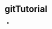 # gitTutorial

<html>
  <body>
    <ul>
      <li><a href="http://glitchdoctor.net>Portfolio Website</a></li>
    </ul>
  </body>
</html>
